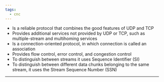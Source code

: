 ```yaml
---
tags:
  - cnc
---
```

- Is a reliable protocol that combines the good features of UDP and TCP
- Provides additional services not provided by UDP or TCP, such as multiple-stream and multihoming services
- Is a connection-oriented protocol, in which connection is called an association
- Provides flow control, error control, and congestion control
- To distinguish between streams it uses Sequence Identifier (SI)
- To distinguish between different data chunks belonging to the same stream, it uses the Stream Sequence Number (SSN)

---
